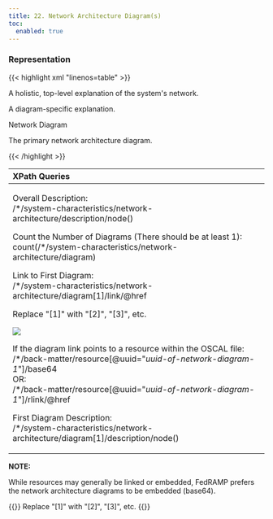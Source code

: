 ```yaml
---
title: 22. Network Architecture Diagram(s)
toc:
  enabled: true
---
```


### **Representation**

{{< highlight xml "linenos=table" >}}
<system-characteristics>
    <!-- authorization-boundary -->
    <network-architecture>
        <description>
        <p>A holistic, top-level explanation of the system's network.</p>
        </description>
        <diagram uuid="uuid-value">
        <description><p>A diagram-specific explanation.</p></description>
        <link href="#uuid-of-network-diagram-1" rel="diagram" />
        <caption>Network Diagram</caption>
        </diagram>
        <!-- repeat diagram assembly for each additional network diagram -->
    </network-architecture>
    <!-- data-flow -->
</system-characteristics>


<!-- cut -->

<back-matter>
    <!-- citation -->
    <resource uuid=" uuid-of-network-diagram-1">
        <description><p>The primary network architecture diagram.</p></description>
        <rlink href="./diagrams/network.png" media-type="image/png"/>
    </resource>
</back-matter>
{{< /highlight >}}

|**XPath Queries**|
| :- |
|<p>Overall Description:<br>/\*/system-characteristics/network-architecture/description/node()</p><p>Count the Number of Diagrams (There should be at least 1):<br>count(/\*/system-characteristics/network-architecture/diagram)</p><p>Link to First Diagram:<br>/\*/system-characteristics/network-architecture/diagram[1]/link/@href</p><p>Replace "[1]" with "[2]", "[3]", etc.</p><p>![](Aspose.Words.7bfddc9e-5b98-4429-b7c2-765eea0b5316.091.png)</p><p></p><p>If the diagram link points to a resource within the OSCAL file:<br>/\*/back-matter/resource[@uuid="*uuid-of-network-diagram-1*"]/base64<br>OR:<br>/\*/back-matter/resource[@uuid="*uuid-of-network-diagram-1*"]/rlink/@href</p><p>First Diagram Description:<br>/\*/system-characteristics/network-architecture/diagram[1]/description/node()</p>|

**NOTE:** 

While resources may generally be linked or embedded, FedRAMP prefers the network architecture diagrams to be embedded (base64).


{{<callout>}}
Replace "[1]" with "[2]", "[3]", etc.
{{</callout>}}